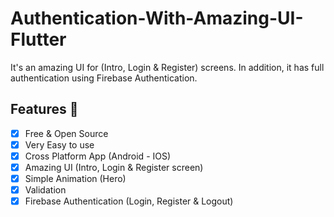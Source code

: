 # Authentication-With-Amazing-UI-Flutter
It's an amazing UI for (Intro, Login &amp; Register) screens. In addition, it has full authentication using Firebase Authentication.

## Features :dart:
* [x] Free & Open Source
* [x] Very Easy to use
* [x] Cross Platform App (Android - IOS)
* [x] Amazing UI (Intro, Login & Register screen)
* [x] Simple Animation (Hero)
* [x] Validation
* [x] Firebase Authentication (Login, Register & Logout)

